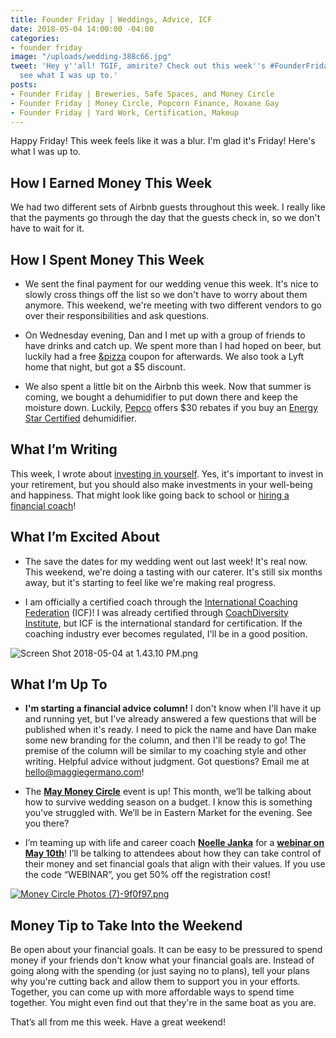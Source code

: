 ```yaml
---
title: Founder Friday | Weddings, Advice, ICF
date: 2018-05-04 14:00:00 -04:00
categories:
- founder friday
image: "/uploads/wedding-388c66.jpg"
tweet: 'Hey y''all! TGIF, amirite? Check out this week''s #FounderFriday post and
  see what I was up to.'
posts:
- Founder Friday | Breweries, Safe Spaces, and Money Circle
- Founder Friday | Money Circle, Popcorn Finance, Roxane Gay
- Founder Friday | Yard Work, Certification, Makeup
---
```


Happy Friday! This week feels like it was a blur. I'm glad it's Friday! Here's what I was up to.

## How I Earned Money This Week

We had two different sets of Airbnb guests throughout this week. I really like that the payments go through the day that the guests check in, so we don't have to wait for it.

## How I Spent Money This Week

* We sent the final payment for our wedding venue this week. It's nice to slowly cross things off the list so we don't have to worry about them anymore. This weekend, we're meeting with two different vendors to go over their responsibilities and ask questions.

* On Wednesday evening, Dan and I met up with a group of friends to have drinks and catch up. We spent more than I had hoped on beer, but luckily had a free [&pizza](https://andpizza.com/) coupon for afterwards. We also took a Lyft home that night, but got a $5 discount. 

* We also spent a little bit on the Airbnb this week. Now that summer is coming, we bought a dehumidifier to put down there and keep the moisture down. Luckily, [Pepco](https://homeenergysavings.pepco.com/appliance-rebate-program) offers $30 rebates if you buy an [Energy Star Certified](https://www.energystar.gov/products?s=mega) dehumidifier. 

## What I’m Writing

This week, I wrote about [investing in yourself](https://www.maggiegermano.com/blog/when-why-and-how-to-invest-in-yourself/). Yes, it's important to invest in your retirement, but you should also make investments in your well-being and happiness. That might look like going back to school or [hiring a financial coach](https://www.maggiegermano.com/coaching/)!

## What I’m Excited About

* The save the dates for my wedding went out last week! It's real now. This weekend, we're doing a tasting with our caterer. It's still six months away, but it's starting to feel like we're making real progress.

* I am officially a certified coach through the [International Coaching Federation](https://coachfederation.org/) (ICF)! I was already certified through [CoachDiversity Institute](http://coachdiversity.com/), but ICF is the international standard for certification. If the coaching industry ever becomes regulated, I'll be in a good position.

![Screen Shot 2018-05-04 at 1.43.10 PM.png](/uploads/Screen%20Shot%202018-05-04%20at%201.43.10%20PM.png)

## What I’m Up To

* **I'm starting a financial advice column!** I don't know when I'll have it up and running yet, but I've already answered a few questions that will be published when it's ready. I need to pick the name and have Dan make some new branding for the column, and then I'll be ready to go! The premise of the column will be similar to my coaching style and other writing. Helpful advice without judgment. Got questions? Email me at [hello@maggiegermano.com](mailto:hello@maggiegermano.com)!

* The **[May Money Circle](https://www.maggiegermano.com/events/how-to-survive-wedding-season-on-a-budget/)** event is up! This month, we’ll be talking about how to survive wedding season on a budget. I know this is something you've struggled with. We’ll be in Eastern Market for the evening. See you there?

* I’m teaming up with life and career coach **[Noelle Janka](http://www.noellejanka.com/)** for a **[webinar on May 10th](https://www.maggiegermano.com/other-events/webinar-how-to-take-control-of-your-money/)**! I’ll be talking to attendees about how they can take control of their money and set financial goals that align with their values. If you use the code “WEBINAR”, you get 50% off the registration cost!

[![Money Circle Photos (7)-9f0f97.png](/uploads/Money%20Circle%20Photos%20(7)-9f0f97.png)](https://www.maggiegermano.com/events/how-to-survive-wedding-season-on-a-budget/)

## Money Tip to Take Into the Weekend

Be open about your financial goals. It can be easy to be pressured to spend money if your friends don't know what your financial goals are. Instead of going along with the spending (or just saying no to plans), tell your plans why you're cutting back and allow them to support you in your efforts. Together, you can come up with more affordable ways to spend time together. You might even find out that they're in the same boat as you are.

That’s all from me this week. Have a great weekend!